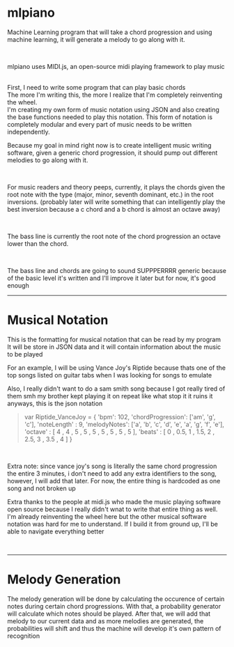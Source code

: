 # mlpiano

Machine Learning program that will take a chord progression and using machine learning, it will generate a melody to go along with it.

<br>

mlpiano uses MIDI.js, an open-source midi playing framework to play music

<br>
First, I need to write some program that can play basic chords
<br>
The more I'm writing this, the more I realize that I'm completely reinventing the wheel.
<br>
I'm creating my own form of music notation using JSON and also creating the base functions needed to play this notation. This form of notation is completely modular and every part of music needs to be written independently. 

<br>

Because my goal in mind right now is to create intelligent music writing software, given a generic chord progression, it should pump out different melodies to go along with it. 

<br>

For music readers and theory peeps, currently, it plays the chords given the root note with the type (major, minor, seventh dominant, etc.) in the root inversions. (probably later will write something that can intelligently play the best inversion because a c chord and a b chord is almost an octave away)

<br>

The bass line is currently the root note of the chord progression an octave lower than the chord.

<br>

The bass line and chords are going to sound SUPPPERRRR generic because of the basic level it's written and I'll improve it later but for now, it's good enough

----

# Musical Notation

This is the formatting for musical notation that can be read by my program
<br>
It will be store in JSON data and it will contain information about the music to be played
<br>

For an example, I will be using Vance Joy's Riptide because thats one of the top songs listed on guitar tabs when I was looking for songs to emulate
<br>

Also, I really didn't want to do a sam smith song because I got really tired of them
smh my brother kept playing it on repeat like what stop it it ruins it
<br>
anyways, this is the json notation
<br>

>var Riptide_VanceJoy = {
>    'bpm': 102,
>    'chordProgression': ['am', 'g', 'c'],
>    'noteLength' : 9,
>    'melodyNotes': ['a', 'b', 'c', 'd', 'e', 'a', 'g', 'f', 'e'],
>    'octave'     : [ 4 ,  4 ,  5 ,  5 ,  5 ,  5 ,  5 ,  5  , 5 ],
>    'beats'      : [ 0 , 0.5, 1  , 1.5,  2 , 2.5,  3 , 3.5 , 4 ]
>}

<br>

Extra note: since vance joy's song is literally the same chord progression the entire 3 minutes, i don't need to add any extra identifiers to the song, however, I will add that later. For now, the entire thing is hardcoded as one song and not broken up
<br>

Extra thanks to the people at midi.js who made the music playing software open source because I really didn't wnat to write that entire thing as well. I'm already reinventing the wheel here but the other musical software notation was hard for me to understand. If I build it from ground up, I'll be able to navigate everything better

<br>

----

# Melody Generation

The melody generation will be done by calculating the occurence of certain notes during certain chord progressions. With that, a probability generator will calculate which notes should be played. After that, we will add that melody to our current data and as more melodies are generated, the probabilities will shift and thus the machine will develop it's own pattern of recognition



